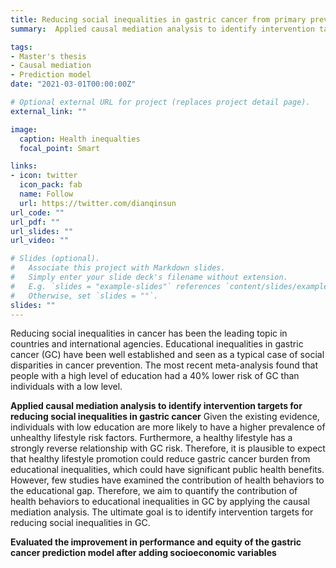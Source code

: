 ```yaml
---
title: Reducing social inequalities in gastric cancer from primary prevention to cancer screening
summary:  Applied causal mediation analysis to identify intervention targets for reducing social inequalities in gastric cancer. Evaluated the improvement in performance and equity of the gastric cancer prediction model after adding socioeconomic variables

tags:
- Master's thesis
- Causal mediation
- Prediction model
date: "2021-03-01T00:00:00Z"

# Optional external URL for project (replaces project detail page).
external_link: ""

image:
  caption: Health inequalties
  focal_point: Smart

links:
- icon: twitter
  icon_pack: fab
  name: Follow
  url: https://twitter.com/dianqinsun
url_code: ""
url_pdf: ""
url_slides: ""
url_video: ""

# Slides (optional).
#   Associate this project with Markdown slides.
#   Simply enter your slide deck's filename without extension.
#   E.g. `slides = "example-slides"` references `content/slides/example-slides.md`.
#   Otherwise, set `slides = ""`.
slides: ""
---
```


Reducing social inequalities in cancer has been the leading topic in countries and international agencies. Educational inequalities in gastric cancer (GC) have been well established and seen as a typical case of social disparities in cancer prevention. The most recent meta-analysis found that people with a high level of education had a 40% lower risk of GC than individuals with a low level. 

**Applied causal mediation analysis to identify intervention targets for reducing social inequalities in gastric cancer**
Given the existing evidence, individuals with low education are more likely to have a higher prevalence of unhealthy lifestyle risk factors. Furthermore, a healthy lifestyle has a strongly reverse relationship with GC risk. Therefore, it is plausible to expect that healthy lifestyle promotion could reduce gastric cancer burden from educational inequalities, which could have significant public health benefits. However, few studies have examined the contribution of health behaviors to the educational gap. Therefore, we aim to quantify the contribution of health behaviors to educational inequalities in GC by applying the causal mediation analysis.  The ultimate goal is to identify intervention targets for reducing social inequalities in GC.

**Evaluated the improvement in performance and equity of the gastric cancer prediction model after adding socioeconomic variables**



